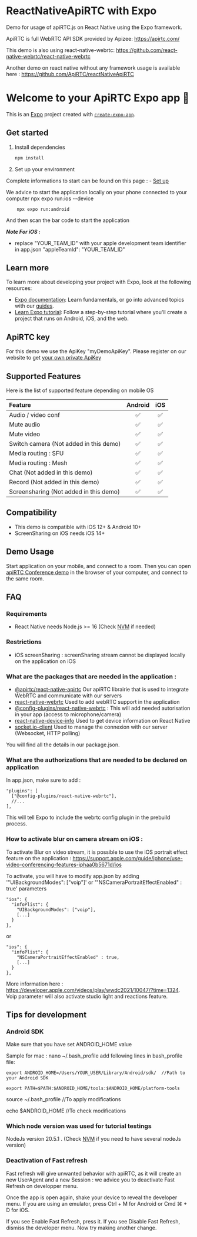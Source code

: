 # ReactNativeApiRTC with Expo

Demo for usage of apiRTC.js on React Native using the Expo framework.

ApiRTC is full WebRTC API SDK provided by Apizee: https://apirtc.com/

This demo is also using react-native-webrtc: https://github.com/react-native-webrtc/react-native-webrtc

Another demo on react native without any framework usage is available here : https://github.com/ApiRTC/reactNativeApiRTC

# Welcome to your ApiRTC Expo app 👋

This is an [Expo](https://expo.dev) project created with [`create-expo-app`](https://www.npmjs.com/package/create-expo-app).

## Get started

1. Install dependencies

   ```bash
   npm install
   ```
2. Set up your environment

  Complete informations to start can be found on this page :
    - [Set up](https://docs.expo.dev/get-started/set-up-your-environment/?mode=development-build&buildEnv=local)

  We advice to start the application locally on your phone connected to your computer
        npx expo run:ios --device

        npx expo run:android

  And then scan the bar code to start the application

**_Note For iOS :_**
  - replace "YOUR_TEAM_ID" with your apple development team identifier in app.json
      "appleTeamId": "YOUR_TEAM_ID"


## Learn more

To learn more about developing your project with Expo, look at the following resources:

- [Expo documentation](https://docs.expo.dev/): Learn fundamentals, or go into advanced topics with our [guides](https://docs.expo.dev/guides).
- [Learn Expo tutorial](https://docs.expo.dev/tutorial/introduction/): Follow a step-by-step tutorial where you'll create a project that runs on Android, iOS, and the web.

## ApiRTC key
For this demo we use the ApiKey "myDemoApiKey". Please register on our website to get [your own private ApiKey](https://cloud.apizee.com/register)

## Supported Features
Here is the list of supported feature depending on mobile OS

| Feature | Android | iOS |
| :---         |     :---:      |     :---:      |
| Audio / video conf   | :white_check_mark: | :white_check_mark: |
| Mute audio   | :white_check_mark: | :white_check_mark: |
| Mute video   | :white_check_mark: | :white_check_mark: |
| Switch camera (Not added in this demo)  | :white_check_mark: | :white_check_mark: |
| Media routing : SFU   | :white_check_mark: | :white_check_mark: |
| Media routing : Mesh  | :white_check_mark: | :white_check_mark: |
| Chat (Not added in this demo)    | :white_check_mark: | :white_check_mark: |
| Record (Not added in this demo)    | :white_check_mark: | :white_check_mark: |
| Screensharing (Not added in this demo)  | :white_check_mark: | :white_check_mark: |

## Compatibility
- This demo is compatible with iOS 12+ & Android 10+
- ScreenSharing on iOS needs iOS 14+

## Demo Usage

Start application on your mobile, and connect to a room.
Then you can open [apiRTC Conference demo](https://apirtc.github.io/ApiRTC-examples/conferencing/index.html) in the browser of your computer, and connect to the same room.

## FAQ

### Requirements
* React Native needs Node.js >= 16 (Check [NVM](https://github.com/nvm-sh/nvm) if needed)

### Restrictions
* iOS screenSharing : screenSharing stream cannot be displayed locally on the application on iOS

### What are the packages that are needed in the application :

- [@apirtc/react-native-apirtc](https://www.npmjs.com/package/@apirtc/apirtc)
Our apiRTC librairie that is used to integrate WebRTC and communicate with our servers
- [react-native-webrtc](https://www.npmjs.com/package/react-native-webrtc)
Used to add webRTC support in the application
- [@config-plugins/react-native-webrtc](https://www.npmjs.com/package/@config-plugins/react-native-webrtc) :
This will add needed autorisation in your app (access to microphone/camera)
- [react-native-device-info](https://www.npmjs.com/package/react-native-device-info)
Used to get device information on React Native
- [socket.io-client](https://www.npmjs.com/package/socket.io-client)
Used to manage the connexion with our server (Websocket, HTTP polling)

You will find all the details in our package.json.

### What are the authorizations that are needed to be declared on application

In app.json, make sure to add :

    "plugins": [
      ["@config-plugins/react-native-webrtc"],
      //...
    ],

This will tell Expo to include the webrtc config plugin in the prebuild process.

### How to activate blur on camera stream on iOS :

To activate Blur on video stream, it is possible to use the iOS portrait effect feature on the application :
https://support.apple.com/guide/iphone/use-video-conferencing-features-iphaa0b5671d/ios

To activate, you will have to modify app.json by adding '"UIBackgroundModes": ["voip"]' or '"NSCameraPortraitEffectEnabled" : true' parameters 

    "ios": {
      "infoPlist": {
        "UIBackgroundModes": ["voip"],
        [...]
      }
    },

or 

    "ios": {
      "infoPlist": {
        "NSCameraPortraitEffectEnabled" : true,
        [...]
      }
    },

More information here : https://developer.apple.com/videos/play/wwdc2021/10047/?time=1324.
Voip parameter will also activate studio light and reactions feature.

## Tips for development

### Android SDK

Make sure that you have set ANDROID_HOME value

Sample for mac :
nano ~/.bash_profile
add following lines in bash_profile file:

    export ANDROID_HOME=/Users/YOUR_USER/Library/Android/sdk/  //Path to your Android SDK

    export PATH=$PATH:$ANDROID_HOME/tools:$ANDROID_HOME/platform-tools

source ~/.bash_profile //To apply modifications

echo $ANDROID_HOME //To check modifications

### Which node version was used for tutorial testings

NodeJs version 20.5.1 . (Check [NVM](https://github.com/nvm-sh/nvm) if you need to have several nodeJs version)

### Deactivation of Fast refresh

Fast refresh will give unwanted behavior with apiRTC, as it will create an new UserAgent and a new Session : we advice you to deactivate Fast Refresh on developper menu.

Once the app is open again, shake your device to reveal the developer menu. If you are using an emulator, press Ctrl + M for Android or Cmd ⌘ + D for iOS.

If you see Enable Fast Refresh, press it. If you see Disable Fast Refresh, dismiss the developer menu. Now try making another change.